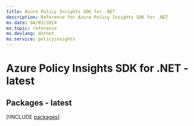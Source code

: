 ```yaml
---
title: Azure Policy Insights SDK for .NET
description: Reference for Azure Policy Insights SDK for .NET
ms.date: 04/03/2024
ms.topic: reference
ms.devlang: dotnet
ms.service: policyinsights
---
```

# Azure Policy Insights SDK for .NET - latest
## Packages - latest
[!INCLUDE [packages](policy-insights-index.md)]